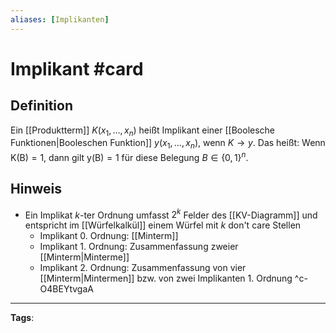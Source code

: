```yaml
---
aliases: [Implikanten]
---
```


# Implikant #card
## Definition
Ein [[Produktterm]] $K\left(x_{1}, \ldots, x_{n}\right)$ heißt Implikant einer [[Boolesche Funktionen|Booleschen Funktion]]  $y\left(x_{1}, \ldots, x_{n}\right)$, wenn $K \rightarrow y$. Das heißt: Wenn $\mathrm{K}(\mathrm{B})=1$, dann gilt $\mathrm{y}(\mathrm{B})=1$ für diese Belegung $B \in\{0,1\}^{n}$.
## Hinweis
- Ein Implikat $k$-ter Ordnung umfasst $2^k$ Felder des [[KV-Diagramm]] und entspricht im [[Würfelkalkül]] einem Würfel mit $k$ don't care Stellen
	- Implikant $0.$ Ordnung: [[Minterm]]
	- Implikant $1.$ Ordnung: Zusammenfassung zweier [[Minterm|Minterme]]
	- Implikant $2.$ Ordnung: Zusammenfassung von vier [[Minterm|Mintermen]] bzw. von zwei Implikanten $1.$ Ordnung
^c-O4BEYtvgaA
---
**Tags**: 